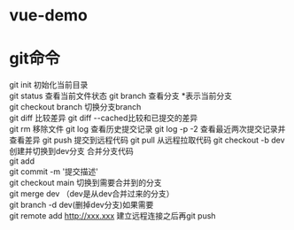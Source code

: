 <!--
 * @Author: your name
 * @Date: 2021-11-29 17:16:21
 * @LastEditTime: 2021-12-30 21:47:39
 * @LastEditors: your name
 * @Description: 打开koroFileHeader查看配置 进行设置: https://github.com/OBKoro1/koro1FileHeader/wiki/%E9%85%8D%E7%BD%AE
 * @FilePath: \vue-demo\README.md
-->
# vue-demo
# git命令
git init 初始化当前目录  
git status 查看当前文件状态
git branch 查看分支 *表示当前分支  
git checkout branch 切换分支branch  
git diff 比较差异
git diff --cached比较和已提交的差异  
git rm <filename> 移除文件
git log 查看历史提交记录
git log -p -2 查看最近两次提交记录并查看差异
git push 提交到远程代码
git pull 从远程拉取代码
git checkout -b dev 创建并切换到dev分支
合并分支代码  
git add  
git commit -m '提交描述'  
git checkout main 切换到需要合并到的分支  
git merge dev （dev是从dev合并过来的分支）  
git branch -d dev(删掉dev分支)如果需要  
git remote add http://xxx.xxx 建立远程连接之后再git push
#    